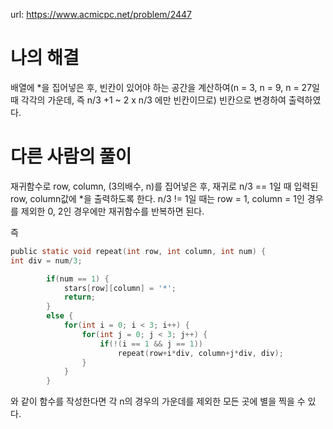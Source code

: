 url: https://www.acmicpc.net/problem/2447

# 나의 해결

배열에 \*을 집어넣은 후, 빈칸이 있어야 하는 공간을 계산하여(n = 3, n = 9, n = 27일 때 각각의 가운데, 즉 n/3 +1 ~ 2 x n/3 에만 빈칸이므로) 빈칸으로 변경하여 출력하였다.

# 다른 사람의 풀이

재귀함수로 row, column, (3의배수, n)를 집어넣은 후, 재귀로 n/3 == 1일 때 입력된 row, column값에 \*을 출력하도록 한다. n/3 != 1일 때는 row = 1, column = 1인 경우를 제외한 0, 2인 경우에만 재귀함수를 반복하면 된다.

즉

```C
public static void repeat(int row, int column, int num) {
int div = num/3;

        if(num == 1) {
        	stars[row][column] = '*';
        	return;
        }
        else {
        	for(int i = 0; i < 3; i++) {
        		for(int j = 0; j < 3; j++) {
        			if(!(i == 1 && j == 1))
        				repeat(row+i*div, column+j*div, div);
        		}
        	}
        }
```

와 같이 함수를 작성한다면 각 n의 경우의 가운데를 제외한 모든 곳에 별을 찍을 수 있다.

